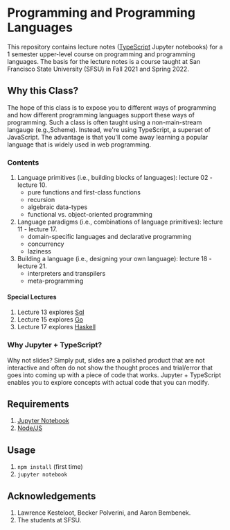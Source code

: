 # Programming and Programming Languages

This repository contains lecture notes ([TypeScript](https://www.typescriptlang.org/) Jupyter notebooks) for a 1 semester upper-level course on programming and programming languages. The basis for the lecture notes is a course taught at San Francisco State University (SFSU) in Fall 2021 and Spring 2022.


## Why this Class?

The hope of this class is to expose you to different ways of programming and how different programming languages support these ways of programming. Such a class is often taught using a non-main-stream langauge (e.g.,Scheme). Instead, we're using TypeScript, a superset of JavaScript. The advantage is that you'll come away learning a popular language that is widely used in web programming.


### Contents

1. Language primitives (i.e., building blocks of languages): lecture 02 - lecture 10.
   - pure functions and first-class functions
   - recursion
   - algebraic data-types
   - functional vs. object-oriented programming
2. Language paradigms (i.e., combinations of language primitives): lecture 11 - lecture 17.
   - domain-specific languages and declarative programming
   - concurrency
   - laziness
3. Building a language (i.e., designing your own language): lecture 18 - lecture 21.
   - interpreters and transpilers
   - meta-programming


#### Special Lectures

1. Lecture 13 explores [Sql](https://www.w3schools.com/sql/)
2. Lecture 15 explores [Go](https://go.dev/)
3. Lecture 17 explores [Haskell](https://www.haskell.org/)


### Why Jupyter + TypeScript?

Why not slides? Simply put, slides are a polished product that are not interactive and often do not show the thought proces and trial/error that goes into coming up with a piece of code that works. Jupyter + TypeScript enables you to explore concepts with actual code that you can modify.


## Requirements

1. [Jupyter Notebook](https://jupyter.org/)
2. [Node/JS](https://nodejs.org/en/)


## Usage

1. `npm install` (first time)
2. `jupyter notebook`


## Acknowledgements

1. Lawrence Kesteloot, Becker Polverini, and Aaron Bembenek.
2. The students at SFSU.

